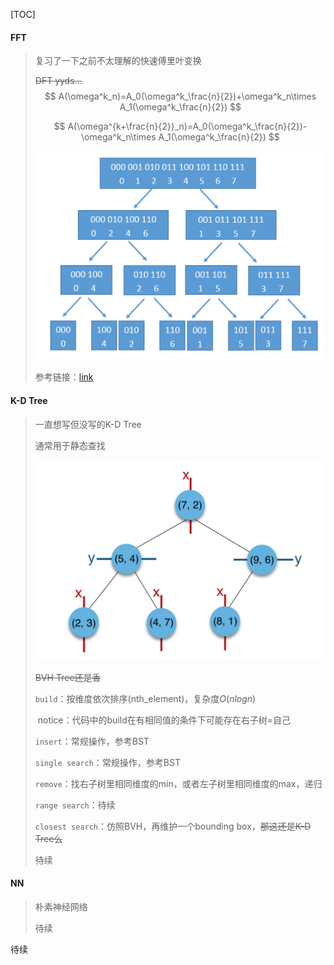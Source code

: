 [TOC]

#### FFT

> 复习了一下之前不太理解的快速傅里叶变换
>
> ~~DFT yyds...~~
> $$
> A(\omega^k_n)=A_0(\omega^k_\frac{n}{2})+\omega^k_n\times A_1(\omega^k_\frac{n}{2})
> $$
>
> $$
> A(\omega^{k+\frac{n}{2}}_n)=A_0(\omega^k_\frac{n}{2})-\omega^k_n\times A_1(\omega^k_\frac{n}{2})
> $$
>
> ![](../images/FFT.png)
>
> 参考链接：[link](https://zhuanlan.zhihu.com/p/31584464)

#### K-D Tree

> 一直想写但没写的K-D Tree
>
> 通常用于静态查找
>
> ![](../images/KDTree.png)
>
> ~~BVH Tree还是香~~
>
> `build`：按维度依次排序(nth_element)，复杂度$O(nlogn)$
>
> ​	notice：代码中的build在有相同值的条件下可能存在右子树=自己
>
> `insert`：常规操作，参考BST
>
> `single search`：常规操作，参考BST
>
> `remove`：找右子树里相同维度的min，或者左子树里相同维度的max，递归
>
> `range search`：待续
>
> `closest search`：仿照BVH，再维护一个bounding box，~~那这还是K-D Tree么~~
>
> 待续

#### NN

> 朴素神经网络
>
> 待续

待续